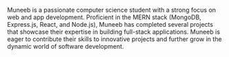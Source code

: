 Muneeb is a passionate computer science student with a strong focus on web and app development. Proficient in the MERN stack (MongoDB, Express.js, React, and Node.js), Muneeb has completed several projects that showcase their expertise in building full-stack applications. Muneeb is eager to contribute their skills to innovative projects and further grow in the dynamic world of software development.
